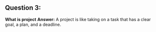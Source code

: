 ## Question 3:
**What is project**
**Answer:** A project is like taking on a task that has a clear goal, a plan, and a deadline. 
